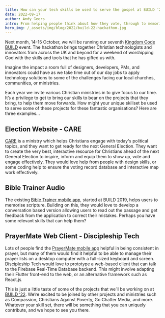 ```yaml
---
title: How can your tech skills be used to serve the gospel at BUILD ‘22?
date: 2022-09-17
author: Andy Geers
intro: From helping people think about how they vote, through to memorising scripture, or engaging people with child education and sponsorship programs, there are so many different ways your technical skill set can have Kingdom impact this year at BUILD. Andy explains more…
hero_img: /_assets/img/blog/2022/build-22-hackathon.jpg
---
```


Next month, 14-15 October, we will be running our seventh <a href="/build">Kingdom Code BUILD</a> event. The hackathon brings together Christian technologists and innovators from across the UK and beyond for a weekend of worshipping God with the skills and tools that he has gifted us with.

Imagine the impact a room full of designers, developers, PMs, and innovators could have as we take time out of our day jobs to apply technology solutions to some of the challenges facing our local churches, communities, or ministries.

Each year we invite various Christian ministries in to give focus to our time. It’s a privilege to get to bring our skills to bear on the projects that they bring, to help them move forwards. How might your unique skillset be used to serve some of these projects for these fantastic organisations? Here are three examples…

## Election Website - CARE

<a href="https://care.org.uk/" target="_blank" rel="noopener">CARE</a> is a ministry which helps Christians engage with today's political topics, and they want to get ready for the next General Election. They want to create the very best, interactive resource for Christians ahead of the next General Election to inspire, inform and equip them to show up, vote and engage effectively. They would love help from people with design skills, or some coding help to ensure the voting record database and interactive map work effectively.

## Bible Trainer Audio

The existing <a href="https://www.bibletrainer.co.uk/" target="_blank" rel="noopener">Bible Trainer mobile app</a>, started at BUILD 2019, helps users to memorise scripture. Building on this, they would love to develop a conversation based version allowing users to read out the passage and get feedback from the application to correct their mistakes. Perhaps you have some relevant skills that can help them?

## PrayerMate Web Client - Discipleship Tech

Lots of people find the <a href="https://www.prayermate.net/app" target="_blank" rel="noopener">PrayerMate mobile app</a> helpful in being consistent in prayer, but many of them would find it helpful to be able to manage their prayer lists on a desktop computer with a full-sized keyboard and screen. Discipleship Tech would love to prototype a web-based client that can talk to the Firebase Real-Time Database backend. This might involve adapting their Flutter front-end to the web, or an alternative framework such as React.js.

This is just a little taste of some of the projects that we’ll be working on at [BUILD ‘22](/build). We’re excited to be joined by other projects and ministries such as Compassion, Christians Against Poverty, Go Chatter Media, and more. Whatever your skill set, there will be something that you can uniquely contribute, and we hope to see you there.
